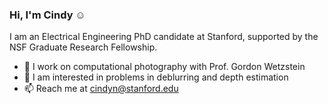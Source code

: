 ### Hi, I'm Cindy ☺️

I am an Electrical Engineering PhD candidate at Stanford, supported by the NSF Graduate Research Fellowship.
- 📸 I work on computational photography with Prof. Gordon Wetzstein
- 🌱 I am interested in problems in deblurring and depth estimation
- 📫 Reach me at cindyn@stanford.edu
